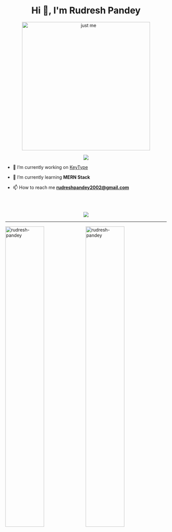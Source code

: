 <h1 align="center">Hi 👋, I'm Rudresh Pandey</h1>

<div align="center">
<img align="center" alt="just me" width=400 src ="https://c.tenor.com/GfSX-u7VGM4AAAAC/coding.gif" />
  </div>
<p align="center">
  <img src="https://readme-typing-svg.herokuapp.com?size=25&color=4CF783&vCenter=true&lines=Python;Javascript;...;&center=true" />
  </p>
  
- 🔭 I’m currently working on [KeyType](https://github.com/Rudresh-pandey/KeyType)

- 🌱 I’m currently learning **MERN Stack**

- 📫 How to reach me **rudreshpandey2002@gmail.com**

<br><br>

<div align="center">
<a href="https://hits.seeyoufarm.com"><img src="https://hits.seeyoufarm.com/api/count/incr/badge.svg?url=https%3A%2F%2Fgithub.com%2Fgjbae1212%2Fhit-counter&count_bg=%23E36613&title_bg=%233619CB&icon=&icon_color=%23E7E7E7&title=Namesty+%F0%9F%99%8F+&edge_flat=false" /></a>
</div>

<hr>

<div>
<img width= 49% style="max-width: 100%" src="https://github-readme-stats.vercel.app/api?username=rudresh-pandey&show_icons=true&theme=dark&hide_border=true&locale=en" alt="rudresh-pandey" />
<img width= 49% style="max-width: 100%" src="https://github-readme-streak-stats.herokuapp.com/?user=rudresh-pandey&theme=dark&hide_border=true" alt="rudresh-pandey" />
</div>


